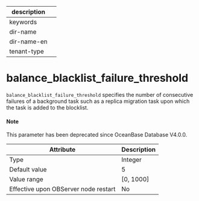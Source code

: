 | description ||
|---|---|
| keywords ||
| dir-name ||
| dir-name-en ||
| tenant-type ||

balance_blacklist_failure_threshold
========================================================

`balance_blacklist_failure_threshold` specifies the number of consecutive failures of a background task such as a replica migration task upon which the task is added to the blocklist.


<main id="notice" type='explain'>
  <h4>Note</h4>
  <p>This parameter has been deprecated since OceanBase Database V4.0.0. </p>
</main>


| **Attribute** | **Description** |
|------------------|-------------|
| Type | Integer |
| Default value | 5 |
| Value range | \[0, 1000\] |
| Effective upon OBServer node restart | No |

